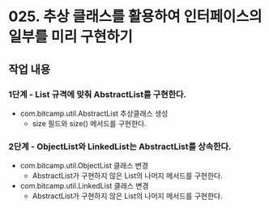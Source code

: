 # 025. 추상 클래스를 활용하여 인터페이스의 일부를 미리 구현하기


## 작업 내용

### 1단계 - List 규격에 맞춰 AbstractList를 구현한다.

- com.bitcamp.util.AbstractList 추상클래스 생성
  - size 필드와 size() 메서드를 구현한다.

  
### 2단계 - ObjectList와 LinkedList는 AbstractList를 상속한다.

- com.bitcamp.util.ObjectList 클래스 변경
  - AbstractList가 구현하지 않은 List의 나머지 메서드를 구현한다.
- com.bitcamp.util.LinkedList 클래스 변경
  - AbstractList가 구현하지 않은 List의 나머지 메서드를 구현한다.